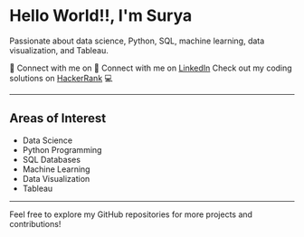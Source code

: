 # Hello World!!, I'm Surya

Passionate about data science, Python, SQL, machine learning, data visualization, and Tableau.

🔗 Connect with me on 🔗 Connect with me on 
[LinkedIn](https://www.linkedin.com/in/surya-kumar-a05291148) 
Check out my coding solutions on [HackerRank](https://www.hackerrank.com/profile/surya06051999) 💻

---

## Areas of Interest

- Data Science
- Python Programming
- SQL Databases
- Machine Learning
- Data Visualization
- Tableau

---

Feel free to explore my GitHub repositories for more projects and contributions!


